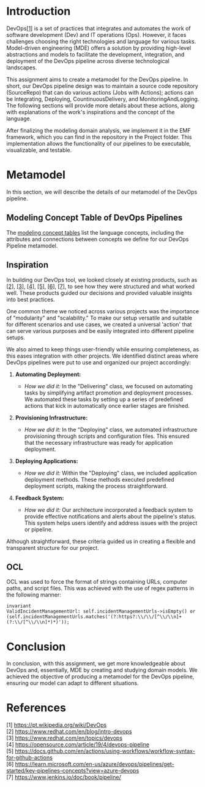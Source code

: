# Introduction

DevOps[[1]](https://pt.wikipedia.org/wiki/DevOps) is a set of practices that integrates and automates the work of software development (Dev) and IT operations (Ops). However, it faces challenges choosing the right technologies and language for various tasks. Model-driven engineering (MDE) offers a solution by providing high-level abstractions and models to facilitate the development, integration, and deployment of the DevOps pipeline across diverse technological landscapes.

This assignment aims to create a metamodel for the DevOps pipeline. In short, our DevOps pipeline design was to maintain a source code repository (SourceRepo) that can do various actions (Jobs with Actions); actions can be Integrating, Deploying, CountinuousDelivery, and MonitoringAndLogging. The following sections will provide more details about these actions, along with explanations of the work's inspirations and the concept of the language.

After finalizing the modeling domain analysis, we implement it in the EMF framework, which you can find in the repository in the Project folder. This implementation allows the functionality of our pipelines to be executable, visualizable, and testable.

# Metamodel

In this section, we will describe the details of our metamodel of the DevOps pipeline.

## Modeling Concept Table of DevOps Pipelines

The [modeling concept tables](Modeling_Concept_Table.md) list the language concepts, including the attributes and connections between concepts we define for our DevOps Pipeline metamodel.

## Inspiration

In building our DevOps tool, we looked closely at existing products, such as [[2]](https://www.redhat.com/en/blog/intro-devops), [[3]](https://www.redhat.com/en/topics/devops), [[4]](https://opensource.com/article/19/4/devops-pipeline), [[5]](https://docs.github.com/en/actions/using-workflows/workflow-syntax-for-github-actions), [[6]](https://learn.microsoft.com/en-us/azure/devops/pipelines/get-started/key-pipelines-concepts?view=azure-devops), [[7]](https://www.jenkins.io/doc/book/pipeline/), to see how they were structured and what worked well. These products guided our decisions and provided valuable insights into best practices.

One common theme we noticed across various projects was the importance of "modularity" and "scalability." To make our setup versatile and suitable for different scenarios and use cases, we created a universal 'action' that can serve various purposes and be easily integrated into different pipeline setups.

We also aimed to keep things user-friendly while ensuring completeness, as this eases integration with other projects. We identified distinct areas where DevOps pipelines were put to use and organized our project accordingly:

1. **Automating Deployment:**

   - _How we did it:_ In the "Delivering" class, we focused on automating tasks by simplifying artifact promotion and deployment processes. We automated these tasks by setting up a series of predefined actions that kick in automatically once earlier stages are finished.

2. **Provisioning Infrastructure:**

   - _How we did it:_ In the "Deploying" class, we automated infrastructure provisioning through scripts and configuration files. This ensured that the necessary infrastructure was ready for application deployment.

3. **Deploying Applications:**

   - _How we did it:_ Within the "Deploying" class, we included application deployment methods. These methods executed predefined deployment scripts, making the process straightforward.

4. **Feedback System:**
   - _How we did it:_ Our architecture incorporated a feedback system to provide effective notifications and alerts about the pipeline's status. This system helps users identify and address issues with the project or pipeline.

Although straightforward, these criteria guided us in creating a flexible and transparent structure for our project.

## OCL

OCL was used to force the format of strings containing URLs, computer paths, and script files. This was achieved with the use of regex patterns in the following manner:

``` 
invariant
ValidIncidentManagementUrl: self.incidentManagementUrls->isEmpty() or (self.incidentManagementUrls.matches('(?:https?:\\/\\/[^\\/\\n]+(?:\\/[^\\/\\n]*)*)'));
```

# Conclusion

In conclusion, with this assignment, we get more knowledgeable about DevOps and, essentially, MDE by creating and studying domain models.
We achieved the objective of producing a metamodel for the DevOps pipeline, ensuring our model can adapt to different situations.

# References

[1] https://pt.wikipedia.org/wiki/DevOps
<br>[2] https://www.redhat.com/en/blog/intro-devops
<br>[3] https://www.redhat.com/en/topics/devops
<br>[4] https://opensource.com/article/19/4/devops-pipeline
<br>[5] https://docs.github.com/en/actions/using-workflows/workflow-syntax-for-github-actions
<br>[6] https://learn.microsoft.com/en-us/azure/devops/pipelines/get-started/key-pipelines-concepts?view=azure-devops
<br>[7] https://www.jenkins.io/doc/book/pipeline/
